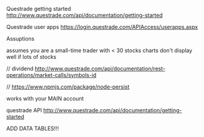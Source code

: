 Questrade getting started
http://www.questrade.com/api/documentation/getting-started 

Questrade user apps
https://login.questrade.com/APIAccess/userapps.aspx


Assuptions 

assumes you are a small-time trader with < 30 stocks
charts don't display well if lots of stocks


// dividend http://www.questrade.com/api/documentation/rest-operations/market-calls/symbols-id

  // https://www.npmjs.com/package/node-persist


works with your MAIN account


questrade API http://www.questrade.com/api/documentation/getting-started 


ADD DATA TABLES!!! 
